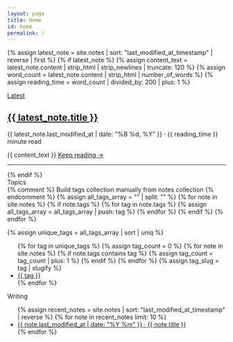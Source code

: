 ```yaml
---
layout: page
title: Home
id: home
permalink: /
---
```

{% assign latest_note = site.notes | sort: "last_modified_at_timestamp" | reverse | first %}
{% if latest_note %}
  {% assign content_text = latest_note.content | strip_html | strip_newlines | truncate: 120 %}
  {% assign word_count = latest_note.content | strip_html | number_of_words %}
  {% assign reading_time = word_count | divided_by: 200 | plus: 1 %}

  <div class="latest-section">
    <a href="{{ site.baseurl }}{{ latest_note.url }}" class="latest-label internal-link">Latest</a>
    <a href="{{ site.baseurl }}{{ latest_note.url }}" class="latest-title-link internal-link">
      <h2 class="latest-title">{{ latest_note.title }}</h2>
    </a>
    <div class="latest-meta">
      <span class="latest-date">{{ latest_note.last_modified_at | date: "%B %d, %Y" }}</span>
      <span class="latest-separator">·</span>
      <span class="latest-reading-time">{{ reading_time }} minute read</span>
    </div>
    <p class="latest-preview">{{ content_text }} <a href="{{ site.baseurl }}{{ latest_note.url }}" class="read-more internal-link">Keep reading →</a></p>
  </div>
  <hr>
{% endif %}
<div class="section-label" id="topics">Topics</div>
<div class="topics-section">
  {% comment %}
  Build tags collection manually from notes collection
  {% endcomment %}
  {% assign all_tags_array = "" | split: "" %}
  {% for note in site.notes %}
    {% if note.tags %}
      {% for tag in note.tags %}
        {% assign all_tags_array = all_tags_array | push: tag %}
      {% endfor %}
    {% endif %}
  {% endfor %}
  
  {% assign unique_tags = all_tags_array | sort | uniq %}
  
  <ul class="topics-list">
    {% for tag in unique_tags %}
      {% assign tag_count = 0 %}
      {% for note in site.notes %}
        {% if note.tags contains tag %}
          {% assign tag_count = tag_count | plus: 1 %}
        {% endif %}
      {% endfor %}
      {% assign tag_slug = tag | slugify %}
      <li class="topic-item">
        <a href="{{ site.baseurl }}/tags/{{ tag_slug }}/" class="topic-link">
          <span class="topic-name">{{ tag }}</span>
        </a>
      </li>
    {% endfor %}
  </ul>
</div>

<div class="section-label" id="writing">Writing</div>
  <ul>
    {% assign recent_notes = site.notes | sort: "last_modified_at_timestamp" | reverse %}
    {% for note in recent_notes limit: 10 %}
    <li>
      <a class="internal-link" href="{{ site.baseurl }}{{ note.url }}">
        <span class="article-date">{{ note.last_modified_at | date: "%Y %m" }}</span>
        <span class="article-separator">·</span>
        <span class="article-title">{{ note.title }}</span>
      </a>
    </li>
    {% endfor %}
  </ul>

